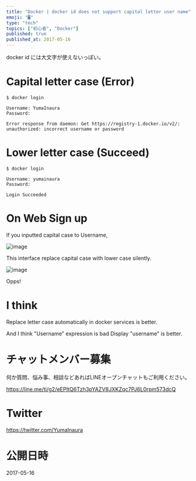 ```yaml
---
title: "Docker | docker id does not support capital letter user name"
emoji: "🖥"
type: "tech"
topics: ["初心者", "Docker"]
published: true
published_at: 2017-05-16
---
```


docker id には大文字が使えないっぽい。

# Capital letter case (Error)

```
$ docker login
```

```
Username: YumaInaura
Password:
```

```
Error response from daemon: Get https://registry-1.docker.io/v2/: unauthorized: incorrect username or password
```

# Lower letter case (Succeed)

```
$ docker login
```

```
Username: yumainaura
Password:
```

```
Login Succeeded
```

# On Web Sign up

If you inputted capital case to Username,

![image](https://qiita-image-store.s3.amazonaws.com/0/89618/d2d70536-d414-646f-4a5f-e92f2e67023b.png)

This interface replace capital case with lower case silently.

![image](https://qiita-image-store.s3.amazonaws.com/0/89618/5ef00f20-c0d5-fa6a-96ba-5e6a035579b5.png)

Opps!

# I think

Replace letter case automatically in docker services is better.

And I think "Username" expression is bad 
Display "username" is better.










<!-- Update From Qiita API -->

# チャットメンバー募集


何か質問、悩み事、相談などあればLINEオープンチャットもご利用ください。

https://line.me/ti/g2/eEPltQ6Tzh3pYAZV8JXKZqc7PJ6L0rpm573dcQ





# Twitter


https://twitter.com/YumaInaura


<!-- Update From Qiita API -->



# 公開日時

2017-05-16
